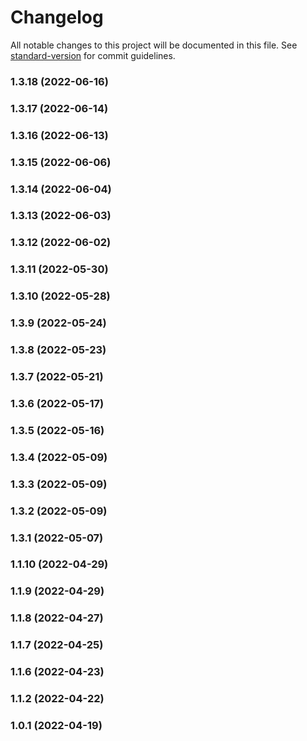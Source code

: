 # Changelog

All notable changes to this project will be documented in this file. See [standard-version](https://github.com/conventional-changelog/standard-version) for commit guidelines.

### 1.3.18 (2022-06-16)

### 1.3.17 (2022-06-14)

### 1.3.16 (2022-06-13)

### 1.3.15 (2022-06-06)

### 1.3.14 (2022-06-04)

### 1.3.13 (2022-06-03)

### 1.3.12 (2022-06-02)

### 1.3.11 (2022-05-30)

### 1.3.10 (2022-05-28)

### 1.3.9 (2022-05-24)

### 1.3.8 (2022-05-23)

### 1.3.7 (2022-05-21)

### 1.3.6 (2022-05-17)

### 1.3.5 (2022-05-16)

### 1.3.4 (2022-05-09)

### 1.3.3 (2022-05-09)

### 1.3.2 (2022-05-09)

### 1.3.1 (2022-05-07)

### 1.1.10 (2022-04-29)

### 1.1.9 (2022-04-29)

### 1.1.8 (2022-04-27)

### 1.1.7 (2022-04-25)

### 1.1.6 (2022-04-23)

### 1.1.2 (2022-04-22)

### 1.0.1 (2022-04-19)

